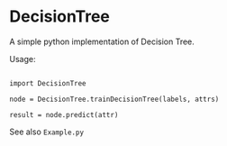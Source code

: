 # DecisionTree
A simple python implementation of Decision Tree.

Usage:
```

import DecisionTree

node = DecisionTree.trainDecisionTree(labels, attrs)

result = node.predict(attr)

```

See also ```Example.py```
